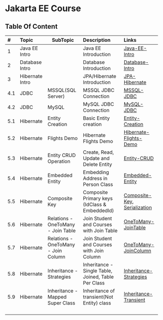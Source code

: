 # Jakarta EE Course

## Table Of Content

| #   | Topic           | SubTopic                            | Description                                         | Links                                                                                                                           |
|:----|:----------------|-------------------------------------|:----------------------------------------------------|:--------------------------------------------------------------------------------------------------------------------------------|
| 1   | Java EE Intro   |                                     | Java EE Introduction                                | [Java-EE-Intro](ppt/JAVA-EE.pptx)                                                                                               |
| 2   | Database Intro  |                                     | Database Introduction                               | [Database-Intro](ppt/Database-Intro.pptx)                                                                                       |
| 3   | Hibernate Intro |                                     | JPA/Hibernate Introduction                          | [JPA-Hibernate](ppt/JPA-Hibernate.pptx)                                                                                         |
| 4.1 | JDBC            | MSSQL(SQL Server)                   | MSSQL JDBC Connection                               | [MSSQL-JDBC](examples/jdbc-mssql)                                                                                               |
| 4.2 | JDBC            | MySQL                               | MySQL JDBC Connection                               | [MySQL-JDBC](examples/jdbc-mysql)                                                                                               |
| 5.1 | Hibernate       | Entity Creation                     | Basic Entity creation                               | [Entity-Creation](examples/jpa-hibernate-mssql)                                                                                 |
| 5.2 | Hibernate       | Flights Demo                        | Hibernate Flights Demo                              | [Hibernate-Flights-Demo](java/jpa-hibernate/jpa-hibernate-flights)                                                              |
| 5.3 | Hibernate       | Entity CRUD Operation               | Create, Read, Update and Delete Entity              | [Entity-CRUD](java/jpa-hibernate/jpa-hibernate-fundamental)                                                                     |
| 5.4 | Hibernate       | Embedded Entity                     | Embedding Address in Person Class                   | [Embedded-Entity](java/jpa-hibernate/embedded-entity)                                                                           |
| 5.5 | Hibernate       | Composite Key                       | Composite Primary keys (IdClass & EmbeddedId)       | [Composite-Key](java/jpa-hibernate/entity-composite-key), [Serialization](java/jpa-hibernate/serialization-and-deserialization) |
| 5.6 | Hibernate       | Relations - OneToMany - Join Table  | Join Student and Courses with Join Table            | [OneToMany-JoinTable](java/jpa-hibernate/student-course-one-to-many-join-table)                                                 |
| 5.7 | Hibernate       | Relations - OneToMany - Join Column | Join Student and Courses with Join Column           | [OneToMany-JoinColumn](java/jpa-hibernate/student-course-one-to-many-join-column)                                               |
| 5.8 | Hibernate       | Inheritance - Strategies            | Inheritance - Single Table, Joined, Table Per Class | [Inheritance-Strategies](java/jpa-hibernate/store-inheritance-single-table-strategy)                                            |
| 5.9 | Hibernate       | Inheritance - Mapped Super Class    | Inheritance of transient(Not Entity) class          | [Inheritance-Transient](java/jpa-hibernate/store-inheritance-transient-mapped-super-class)                                      |
|     |                 |                                     |                                                     |                                                                                                                                 |
|     |                 |                                     |                                                     |                                                                                                                                 |
|     |                 |                                     |                                                     |                                                                                                                                 |
|     |                 |                                     |                                                     |                                                                                                                                 |

